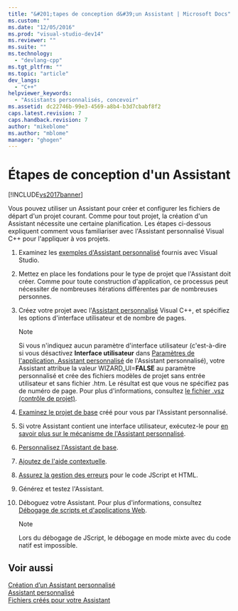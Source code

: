 ```yaml
---
title: "&#201;tapes de conception d&#39;un Assistant | Microsoft Docs"
ms.custom: ""
ms.date: "12/05/2016"
ms.prod: "visual-studio-dev14"
ms.reviewer: ""
ms.suite: ""
ms.technology: 
  - "devlang-cpp"
ms.tgt_pltfrm: ""
ms.topic: "article"
dev_langs: 
  - "C++"
helpviewer_keywords: 
  - "Assistants personnalisés, concevoir"
ms.assetid: dc22746b-99e3-4569-a8b4-b3d7cbabf8f2
caps.latest.revision: 7
caps.handback.revision: 7
author: "mikeblome"
ms.author: "mblome"
manager: "ghogen"
---
```

# &#201;tapes de conception d&#39;un Assistant
[!INCLUDE[vs2017banner](../assembler/inline/includes/vs2017banner.md)]

Vous pouvez utiliser un Assistant pour créer et configurer les fichiers de départ d'un projet courant.  Comme pour tout projet, la création d'un Assistant nécessite une certaine planification.  Les étapes ci\-dessous expliquent comment vous familiariser avec l'Assistant personnalisé Visual C\+\+ pour l'appliquer à vos projets.  
  
1.  Examinez les [exemples d'Assistant personnalisé](http://msdn.microsoft.com/fr-fr/6afa2143-062c-4a68-81ca-66cbf4b95261) fournis avec Visual Studio.  
  
2.  Mettez en place les fondations pour le type de projet que l'Assistant doit créer.  Comme pour toute construction d'application, ce processus peut nécessiter de nombreuses itérations différentes par de nombreuses personnes.  
  
3.  Créez votre projet avec l'[Assistant personnalisé](../ide/creating-a-custom-wizard.md) Visual C\+\+, et spécifiez les options d'interface utilisateur et de nombre de pages.  
  
    > [!NOTE]
    >  Si vous n'indiquez aucun paramètre d'interface utilisateur \(c'est\-à\-dire si vous désactivez **Interface utilisateur** dans [Paramètres de l'application, Assistant personnalisé](../ide/application-settings-custom-wizard.md) de l'Assistant personnalisé\), votre Assistant attribue la valeur WIZARD\_UI\=**FALSE** au paramètre personnalisé et crée des fichiers modèles de projet sans entrée utilisateur et sans fichier .htm.  Le résultat est que vous ne spécifiez pas de numéro de page.  Pour plus d'informations, consultez [le fichier .vsz \(contrôle de projet\)](../ide/dot-vsz-file-project-control.md).  
  
4.  [Examinez le projet de base](../ide/examining-the-basic-wizard-project.md) créé pour vous par l'Assistant personnalisé.  
  
5.  Si votre Assistant contient une interface utilisateur, exécutez\-le pour [en savoir plus sur le mécanisme de l'Assistant personnalisé](../ide/examining-the-mechanics-of-a-wizard.md).  
  
6.  [Personnalisez l'Assistant de base](../ide/customizing-your-wizard.md).  
  
7.  [Ajoutez de l'aide contextuelle](../ide/providing-context-sensitive-help.md).  
  
8.  [Assurez la gestion des erreurs](../ide/handling-errors-in-wizards.md) pour le code JScript et HTML.  
  
9. Générez et testez l'Assistant.  
  
10. Déboguez votre Assistant.  Pour plus d'informations, consultez [Débogage de scripts et d'applications Web](../Topic/Debugging%20Web%20Applications%20and%20Script.md).  
  
    > [!NOTE]
    >  Lors du débogage de JScript, le débogage en mode mixte avec du code natif est impossible.  
  
## Voir aussi  
 [Création d’un Assistant personnalisé](../ide/creating-a-custom-wizard.md)   
 [Assistant personnalisé](../ide/custom-wizard.md)   
 [Fichiers créés pour votre Assistant](../ide/files-created-for-your-wizard.md)